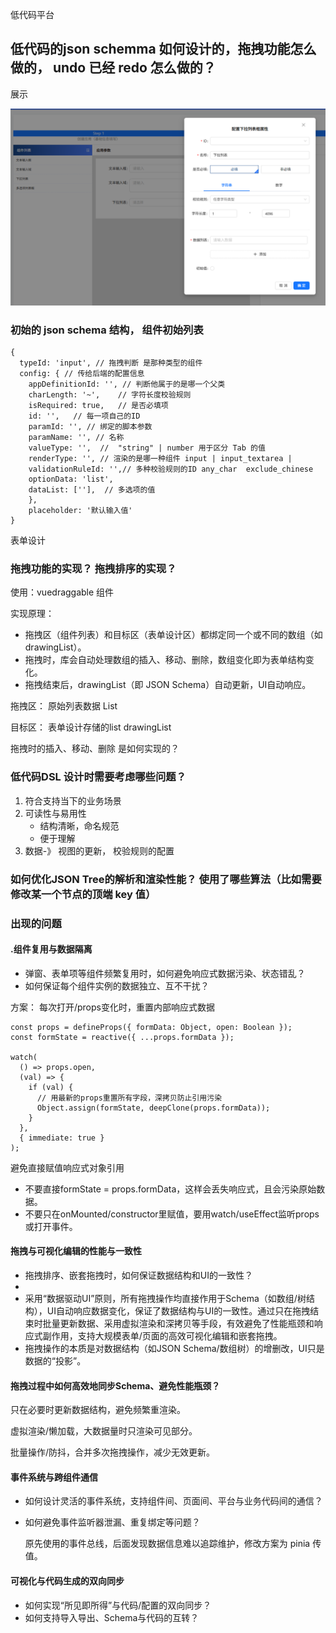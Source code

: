 低代码平台

## 低代码的json schemma 如何设计的，拖拽功能怎么做的， undo 已经 redo 怎么做的？

展示

![1751023584618](images/project-interview/1751023584618.png)

### 初始的 json schema 结构， 组件初始列表

```
{
  typeId: 'input', // 拖拽判断 是那种类型的组件
  config: { // 传给后端的配置信息
    appDefinitionId: '', // 判断他属于的是哪一个父类
    charLength: '~',    // 字符长度校验规则
    isRequired: true,   // 是否必填项
    id: '',   // 每一项自己的ID
    paramId: '', // 绑定的脚本参数
    paramName: '', // 名称
    valueType: '',  //  "string" | number 用于区分 Tab 的值
    renderType: '', // 渲染的是哪一种组件 input | input_textarea |
    validationRuleId: '',// 多种校验规则的ID any_char  exclude_chinese
    optionData: 'list',
    dataList: [''],  // 多选项的值
    },
    placeholder: '默认输入值'
}
```

表单设计

### 拖拽功能的实现？ 拖拽排序的实现？

使用：vuedraggable 组件

实现原理：

* 拖拽区（组件列表）和目标区（表单设计区）都绑定同一个或不同的数组（如drawingList）。
* 拖拽时，库会自动处理数组的插入、移动、删除，数组变化即为表单结构变化。
* 拖拽结束后，drawingList（即 JSON Schema）自动更新，UI自动响应。

拖拽区： 原始列表数据  List

目标区： 表单设计存储的list  drawingList

拖拽时的插入、移动、删除 是如何实现的？

### 低代码DSL 设计时需要考虑哪些问题？

1. 符合支持当下的业务场景
2. 可读性与易用性
   * 结构清晰，命名规范
   * 便于理解
3. 数据-》 视图的更新， 校验规则的配置

### 如何优化JSON Tree的解析和渲染性能？ 使用了哪些算法（比如需要修改某一个节点的顶端 key 值）

### 出现的问题

#### .组件复用与数据隔离

* 弹窗、表单项等组件频繁复用时，如何避免响应式数据污染、状态错乱？
* 如何保证每个组件实例的数据独立、互不干扰？

方案： 每次打开/props变化时，重置内部响应式数据

```
const props = defineProps({ formData: Object, open: Boolean });
const formState = reactive({ ...props.formData });

watch(
  () => props.open,
  (val) => {
    if (val) {
      // 用最新的props重置所有字段，深拷贝防止引用污染
      Object.assign(formState, deepClone(props.formData));
    }
  },
  { immediate: true }
);
```

避免直接赋值响应式对象引用

* 不要直接formState = props.formData，这样会丢失响应式，且会污染原始数据。
* 不要只在onMounted/constructor里赋值，要用watch/useEffect监听props或打开事件。

#### 拖拽与可视化编辑的性能与一致性

* 拖拽排序、嵌套拖拽时，如何保证数据结构和UI的一致性？
*
* 采用“数据驱动UI”原则，所有拖拽操作均直接作用于Schema（如数组/树结构），UI自动响应数据变化，保证了数据结构与UI的一致性。通过只在拖拽结束时批量更新数据、采用虚拟渲染和深拷贝等手段，有效避免了性能瓶颈和响应式副作用，支持大规模表单/页面的高效可视化编辑和嵌套拖拽。
* 拖拽操作的本质是对数据结构（如JSON Schema/数组树）的增删改，UI只是数据的“投影”。

#### 拖拽过程中如何高效地同步Schema、避免性能瓶颈？

只在必要时更新数据结构，避免频繁重渲染。

虚拟渲染/懒加载，大数据量时只渲染可见部分。

批量操作/防抖，合并多次拖拽操作，减少无效更新。

#### 事件系统与跨组件通信

* 如何设计灵活的事件系统，支持组件间、页面间、平台与业务代码间的通信？
* 如何避免事件监听器泄漏、重复绑定等问题？

  原先使用的事件总线，后面发现数据信息难以追踪维护，修改方案为 pinia 传值。

#### 可视化与代码生成的双向同步

* 如何实现“所见即所得”与代码/配置的双向同步？
* 如何支持导入导出、Schema与代码的互转？
